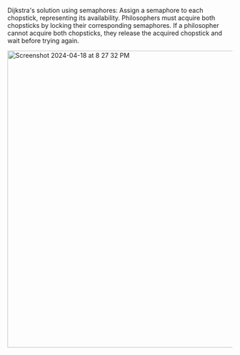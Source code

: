 Dijkstra's solution using semaphores: Assign a semaphore to each chopstick, representing its availability. Philosophers must acquire both chopsticks by locking their corresponding semaphores. If a philosopher cannot acquire both chopsticks, they release the acquired chopstick and wait before trying again.


<img width="665" alt="Screenshot 2024-04-18 at 8 27 32 PM" src="https://github.com/akchay/Semaphore-Implementation-for-Dining-Philosopher-s-Problem/assets/6744434/ac6fcc8d-e1ad-45d3-a966-9154f491f2d6">
